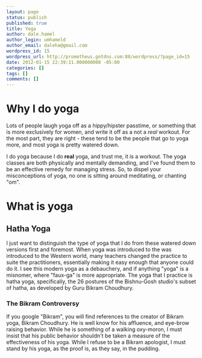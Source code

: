 ```yaml
---
layout: page
status: publish
published: true
title: Yoga
author: dale.hamel
author_login: umhameld
author_email: daleha@gmail.com
wordpress_id: 15
wordpress_url: http://prometheus.gotdns.com:88/wordpress/?page_id=15
date: 2012-01-15 22:39:11.000000000 -05:00
categories: []
tags: []
comments: []
---
```

<h1>Why I do yoga</h1>

<p>Lots of people laugh yoga off as a hippy/hipster passtime, or something that is more exclusively for women, and write it off as a not a <em>real</em> workout. For the most part, they are right - these tend to be the people that go to yoga more, and most yoga is pretty watered down.</p>

<p>I do yoga because I do <strong>real</strong> yoga, and trust me, it is a workout. The yoga classes are both physically and mentally demanding, and I've found them to be an effective remedy for managing stress. So, to dispel your misconceptions of yoga, no one is sitting around meditating, or chanting "om".</p>

<h1>What is yoga</h1>

<h2>Hatha Yoga</h2>

<p>I just want to distinguish the type of yoga that I do from these watered down versions first and foremost. When yoga was introduced to the was introduced to the Western world, many teachers changed the practice to suite the practitioners, essentially making it easy enough that anyone could do it. I see this modern yoga as a debauchery, and if anything "yoga" is a misnomer, where "faux-ga" is more appropriate. The yoga that I practice is hatha yoga, specifically, the 26 postures of the Bishnu-Gosh studio's subset of hatha, as developed by Guru Bikram Choudhury.</p>

<h3>The Bikram Controversy</h3>

<p>If you google "Bikram", you will find references to the creator of Bikram yoga, Bikram Choudhury. He is well know for his affluence, and eye-brow raising behavior. While he is something of a walking oxy-moron, I must insist that his public behavior shouldn't be taken a measure of the effectiveness of his yoga. While I refuse to be a Bikram apologist, I must stand by his yoga, as the proof is, as they say, in the pudding.</p>
